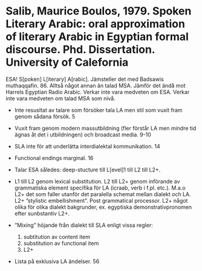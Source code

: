 # Salib, Maurice Boulos, 1979. Spoken Literary Arabic: oral approximation of literary Arabic in Egyptian formal discourse. Phd. Dissertation. University of Calefornia

ESA! S[poken] L[iterary] A[rabic]. Jämsteller det med Badsawis muthaqqafin. 86. Alltså något annan än talad MSA. Jämför det ändå mot Harrels Egyptian Radio Arabic. Verkar inte vara medveten om ESA. Verkar inte vara medveten om talad MSA som nivå.

- Inte resusltat av talare som försöker tala LA men stil som vuxit fram genom sådana försök. 5

- Vuxit fram genom modern massutbildning (fler förstår LA men mindre tid ägnas åt det i utbildningen) och broadcast media. 9-10

- SLA inte för att underlätta interdialektal kommunikation. 14

- Functional endings marginal. 16

- Talar ESA således: deep-stucture till L[evel]1 till L2 till L2+.

- L1 till L2 genom lexical substitution. L2 till L2+ genom införande av grammatiska element specifika för LA (icraab, verb i f.pl. etc.).  M.a.o L2+ det som faller utanför det paralella schemat mellan dialekt och LA. L2+ ”stylistic embellishment”. Post grammatical processor. L2+ något olika för olika dialekt bakgrunder, ex. egyptiska demonstrativpronomen efter sunbstantiv L2+.

- ”Mixing” höjande från dialekt till SLA enligt vissa regler:
	1.	subtitution av content item
	2.	substitution av functional item
	3.	L2+

- Lista på exklusiva LA ändelser. 56


